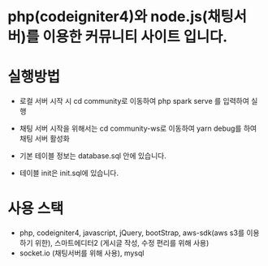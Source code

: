 # php(codeigniter4)와 node.js(채팅서버)를 이용한 커뮤니티 사이트 입니다.

# 실행방법
- 로컬 서버 시작 시 cd community로 이동하여 php spark serve 를 입력하여 실행

- 채팅 서버 시작을 위해서는 cd community-ws로 이동하여 yarn debug를 하여 채팅 서버 활성화

- 기본 테이블 정보는 database.sql 안에 있습니다.

- 테이블 init은 init.sql에 있습니다.

# 사용 스택
- php, codeigniter4, javascript, jQuery, bootStrap, aws-sdk(aws s3를 이용하기 위한), 스마트에디터2 (게시글 작성, 수정 편리를 위해 사용)
- socket.io (채팅서버를 위해 사용), mysql
